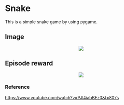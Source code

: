# Snake

This is a simple snake game by using pygame.

## Image

<center> <img src="imamges/test.gif"> </center>

## Episode reward

<center> <img src="imamges/episode_reward.png"> </center>


### Reference

https://www.youtube.com/watch?v=PJl4iabBEz0&t=807s
